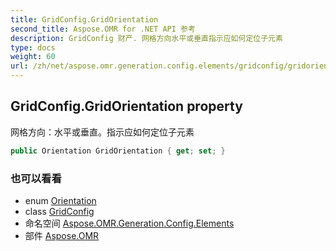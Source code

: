 ```yaml
---
title: GridConfig.GridOrientation
second_title: Aspose.OMR for .NET API 参考
description: GridConfig 财产. 网格方向水平或垂直指示应如何定位子元素
type: docs
weight: 60
url: /zh/net/aspose.omr.generation.config.elements/gridconfig/gridorientation/
---
```

## GridConfig.GridOrientation property

网格方向：水平或垂直。指示应如何定位子元素

```csharp
public Orientation GridOrientation { get; set; }
```

### 也可以看看

* enum [Orientation](../../../aspose.omr.generation/orientation/)
* class [GridConfig](../)
* 命名空间 [Aspose.OMR.Generation.Config.Elements](../../gridconfig/)
* 部件 [Aspose.OMR](../../../)


